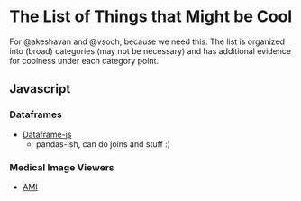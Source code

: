 # The List of Things that Might be Cool

For @akeshavan and @vsoch, because we need this. The list is organized into
(broad) categories (may not be necessary) and has additional evidence for coolness
under each category point.

## Javascript

### Dataframes

  - [Dataframe-js](https://gmousse.gitbooks.io/dataframe-js/#dataframe-js)
    - pandas-ish, can do joins and stuff :)


### Medical Image Viewers

 - [AMI](https://github.com/FNNDSC/ami)
